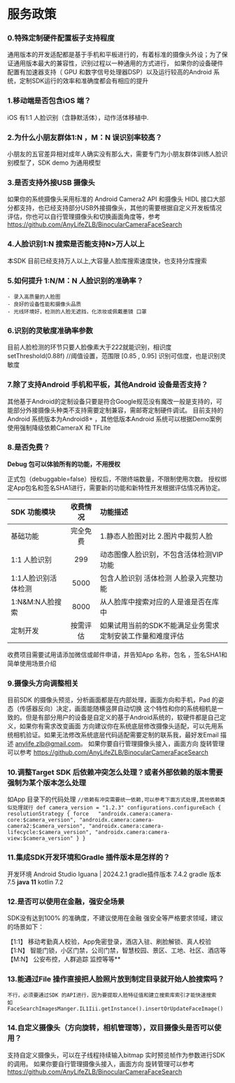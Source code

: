 #  服务政策

### 0.特殊定制硬件配置板子支持程度
  通用版本的开发适配都是基于手机和平板进行的，有着标准的摄像头外设；为了保证通用版本最大的兼容性，识别过程以一种通用的方式进行，
  如果你的设备硬件配置有加速器支持（ GPU 和数字信号处理器DSP）以及运行较高的Android 系统，定制SDK运行的效率和准确度都会有相应的提升

### 1.移动端是否包含iOS 端？
   iOS 有1:1 人脸识别（含静默活体），动作活体移植中.

### 2.为什么小朋友群体1:N ，M：N 误识别率较高？
   小朋友的五官差异相对成年人确实没有那么大，需要专门为小朋友群体训练人脸识别模型了，SDK demo 为通用模型

### 3.是否支持外接USB 摄像头
   如果你的系统摄像头采用标准的 Android Camera2 API 和摄像头 HIDL 接口大部分都支持，也已经支持部分USB外接摄像头，其他的需要根据自定义开发板情况评估，你也可以自行管理摄像头和切换画面角度等，参考 https://github.com/AnyLifeZLB/BinocularCameraFaceSearch

### 4.人脸识别1:N 搜索是否能支持N>万人以上
   本SDK 目前已经支持万人以上,大容量人脸库搜索速度快，也支持分库搜索

### 5.如何提升 1:N/M：N 人脸识别的准确率？
    - 录入高质量的人脸图
    - 良好的设备性能和摄像头品质
    - 光线环境好，检测的人脸无遮挡，化浓妆或佩戴墨镜 口罩

### 6.识别的灵敏度准确率参数
   目前人脸检测的环节只要人脸像素大于222就能识别，相识度setThreshold(0.88f) //阈值设置，范围限 [0.85 , 0.95] 识别可信度，也是识别灵敏度
   
### 7.除了支持Android 手机和平板，其他Android 设备是否支持？
   其他基于Android的定制设备只要是符合Google规范没有魔改一般是支持的，可能部分外接摄像头种类不支持需要定制兼容，需邮寄定制硬件调试。
   目前支持的Android 系统版本为Android8+ ，其他低版本Android 系统可以根据Demo案例使用强制降级依赖CameraX 和 TFLite

### 8.是否免费？
   **Debug 包可以体验所有的功能，不用授权**  

   正式包（debuggable=false）授权后，不限终端数量，不限制使用次数。
   授权绑定App包名和签名SHA1进行，需要新的功能和新特性开发根据评估情况再协定。 

| SDK 功能模块      | 收费情况 |        功能描述 |
|:------------|:-----------:|:------------|
| 基础功能        |    完全免费     | 1.静态人脸图对比  2.图片中裁剪人脸 |
| 1:1 人脸识别    |     299     |   动态图像人脸识别，不包含活体检测VIP功能 |
| 1:1人脸识别活体检测    |    5000     | 包含人脸识别 活体检测 人脸录入完整功能    |
| 1:N&M:N人脸搜索 |    8000     | 从人脸库中搜索对应的人是谁是否在库中    |
| 定制开发        |    按需评估     | 如果试用当前的SDK不能满足业务需求定制安装工作量和难度评估 |

   收费项目需要试用请添加微信或邮件申请，并告知App 名称，包名 ，签名SHA1和 简单使用场景介绍

### 9.摄像头方向调整相关
   目前SDK 的摄像头预览，分析画面都是在内部处理，画面方向和手机，Pad 的姿态（传感器反向）决定，画面能随横竖屏自动切换
这个特性和你的系统相机是一致的。但是有部分用户的设备是自定义的基于Android系统的，软硬件都是自己定义，如果你有需求改变画面
方向建议你在系统底层修改摄像头适配，可以先用系统相机验证。如果无法修改系统底层代码适配需要定制的联系我，最好发Email 描述
anylife.zlb@gmail.com。
   如果你要自行管理摄像头接入，画面方向 旋转管理可以参考 https://github.com/AnyLifeZLB/BinocularCameraFaceSearch
   

### 10.调整Target SDK 后依赖冲突怎么处理？或者外部依赖的版本需要强制为某个版本怎么处理
   如App 目录下的代码处理
   `
   //依赖有冲突需要统一依赖,可以参考下面方式处理,其他依赖类似处理就行
   def camera_version = "1.2.3"
   configurations.configureEach {
   resolutionStrategy {
   force   "androidx.camera:camera-core:$camera_version",
   "androidx.camera:camera-camera2:$camera_version",
   "androidx.camera:camera-lifecycle:$camera_version",
   "androidx.camera:camera-view:$camera_version"
   }
   }
   `
   
### 11.集成SDK开发环境和Gradle 插件版本是怎样的？
  开发环境 Android Studio Iguana | 2024.2.1
  gradle插件版本 7.4.2  gradle 版本 7.5 
  **java 11**  kotlin 7.2

### 12.是否可以使用在金融，强安全场景
  SDK没有达到100% 的准确度，不建议使用在金融 强安全等严格要求领域，建议的场景如下：

  【1:1】 移动考勤真人校验，App免密登录，酒店入驻、刷脸解锁、真人校验
  【1:N】 智能门锁，小区门禁，公司门禁，智慧校园、景区、工地、社区、酒店等
  【M:N】 公安布控，人群追踪 监控等等**

### 13.能通过File 操作直接把人脸照片放到制定目录就开始人脸搜索吗？

    不行，必须要通过SDK 的API进行，因为要提取人脸特征值和建立搜索库索引才能快速搜索
    如FaceSearchImagesManger.IL1Iii.getInstance().insertOrUpdateFaceImage()

### 14.自定义摄像头（方向旋转，相机管理等），双目摄像头是否可以使用？
   支持自定义摄像头，可以在子线程持续输入bitmap 实时预览帧作为参数进行SDK 的调用。
   如果你要自行管理摄像头接入，画面方向 旋转管理可以参考 https://github.com/AnyLifeZLB/BinocularCameraFaceSearch





